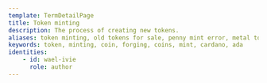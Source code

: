 ```yaml
---
template: TermDetailPage
title: Token minting
description: The process of creating new tokens.
aliases: token minting, old tokens for sale​, penny mint error​, metal tokens for sale​, coin vs token​, inspirational coins and tokens​, custom tokens coins​, minting your own coins​, custom coin minting​, cardano token price​, cardano token address​, cardano native tokens​, cardano token tool​, cardano token supply​, tokens built on cardano​, cardano token builder​, cardano wallet token​
keywords: token, minting, coin, forging, coins, mint, cardano, ada
identities: 
    - id: wael-ivie
      role: author
---
```


##

